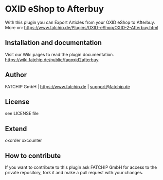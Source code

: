 # OXID eShop to Afterbuy
With this plugin you can Export Articles from your OXID eShop to Afterbuy.
More on: https://www.fatchip.de/Plugins/OXID-eShop/OXID-2-Afterbuy.html

## Installation and documentation

Visit our Wiki pages to read the plugin documentation.  
https://wiki.fatchip.de/public/faqoxid2afterbuy

## Author
FATCHIP GmbH | https://www.fatchip.de | support@fatchip.de

## License
see LICENSE file

## Extend
oxorder
oxcounter

## How to contribute
If you want to contribute to this plugin ask FATCHIP GmbH for access to the private repository, fork it and make a pull request with your changes.
